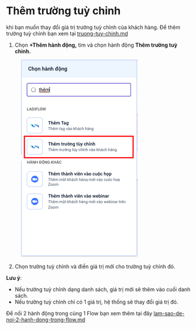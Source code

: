 # Thêm trường tuỳ chỉnh

khi bạn muốn thay đổi giá trị trường tuỳ chỉnh của khách hàng. Để thêm trường tuỳ chỉnh bạn xem tại [truong-tuy-chinh.md](../../../cai-dat/cai-dat-chung/truong-tuy-chinh.md "mention")

1. Chọn **+Thêm hành động,** tìm và chọn hành động **Thêm trường tuỳ chỉnh.**

<figure><img src="../../../.gitbook/assets/image (362).png" alt=""><figcaption></figcaption></figure>

2. Chọn trường tuỳ chỉnh và điền giá trị mới cho trường tuỳ chỉnh đó.

**Lưu ý**:

* Nếu trường tuỳ chỉnh dạng danh sách, giá trị mới sẽ thêm vào cuối danh sách.
* Nếu trường tuỳ chỉnh chỉ có 1 giá trị, hệ thống sẽ thay đổi giá trị đó.

Để nối 2 hành động trong cùng 1 Flow bạn xem thêm tại đây [lam-sao-de-noi-2-hanh-dong-trong-flow.md](../lam-sao-de-noi-2-hanh-dong-trong-flow.md "mention")
